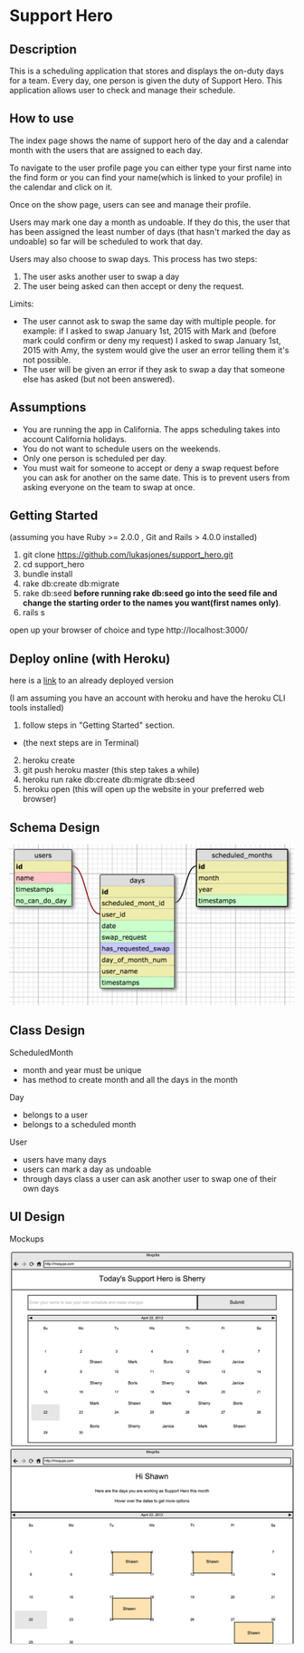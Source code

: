 # Support Hero  

## Description

This is a scheduling application that stores and displays the on-duty days for a team.  Every day, one person is given the duty of Support Hero.  This application allows user to check and manage their schedule.


## How to use

The index page shows the name of support hero of the day and a calendar month with the users that are assigned to each day.  

To navigate to the user profile page you can either type your first name into the find form or you can find your name(which is linked to your profile) in the calendar and click on it.

Once on the show page, users can see and manage their profile.

Users may mark one day a month as undoable.  If they do this, the user that has been assigned the least number of days (that hasn't marked the day as undoable) so far will be scheduled to work that day.

Users may also choose to swap days.  This process has two steps:  

1. The user asks another user to swap a day
2. The user being asked can then accept or deny the request.

Limits:

* The user cannot ask to swap the same day with multiple people. for example: if I asked to swap January 1st, 2015 with Mark and (before mark could confirm or deny my request) I asked to swap January 1st, 2015 with Amy, the system would give the user an error telling them it's not possible.
* The user will be given an error if they ask to swap a day that someone else has asked (but not been answered).


## Assumptions

* You are running the app in California. The apps scheduling takes into account California holidays.
* You do not want to schedule users on the weekends.
* Only one person is scheduled per day.
* You must wait for someone to accept or deny a swap request before you can ask for another on the same date. This is to prevent users from asking everyone on the team to swap at once.


## Getting Started

(assuming you have Ruby >= 2.0.0 , Git and Rails > 4.0.0 installed)

1. git clone https://github.com/lukasjones/support_hero.git
2. cd support_hero
3. bundle install
4. rake db:create db:migrate 
5. rake db:seed **before running rake db:seed go into the seed file and change the starting order to the names you want(first names only)**.
6. rails s

open up your browser of choice and type http://localhost:3000/

## Deploy online (with Heroku)
here is a [link](http://support-heroes.herokuapp.com) to an already deployed version


(I am assuming you have an account with heroku and have the heroku CLI tools installed)

1. follow steps in "Getting Started" section.

- (the next steps are in Terminal)

2.  heroku create
3. git push heroku master (this step takes a while)
4. heroku run rake db:create db:migrate db:seed
5. heroku open (this will open up the website in your preferred web browser)

## Schema Design

![Schema](./mockup_and_schema/support_hero_schema.png)


## Class Design


ScheduledMonth
- month and year must be unique
- has method to create month and all the days in the month 


Day
- belongs to a user
- belongs to a scheduled month


User
- users have many days
- users can mark a day as undoable
- through days class a user can ask another user to swap one of their own days


## UI Design

Mockups

![Schema](./mockup_and_schema/support_hero_home_page.png)
![Schema](./mockup_and_schema/support_hero_user_page.png)
 

